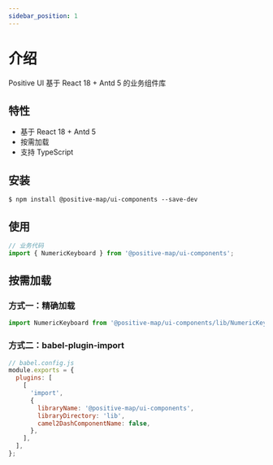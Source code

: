 ```yaml
---
sidebar_position: 1
---
```


# 介绍

Positive UI 基于 React 18 + Antd 5 的业务组件库

## 特性

- 基于 React 18 + Antd 5
- 按需加载
- 支持 TypeScript

## 安装

```shell
$ npm install @positive-map/ui-components --save-dev
```

## 使用

```js
// 业务代码
import { NumericKeyboard } from '@positive-map/ui-components';
```

## 按需加载

### 方式一：精确加载

```js
import NumericKeyboard from '@positive-map/ui-components/lib/NumericKeyboard';
```

### 方式二：babel-plugin-import

```js
// babel.config.js
module.exports = {
  plugins: [
    [
      'import',
      {
        libraryName: '@positive-map/ui-components',
        libraryDirectory: 'lib',
        camel2DashComponentName: false,
      },
    ],
  ],
};
```
